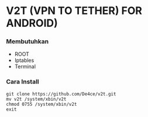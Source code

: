 # V2T (VPN TO TETHER) FOR ANDROID)

### Membutuhkan 
- ROOT
- Iptables
- Terminal

### Cara Install
```
git clone https://github.com/De4ce/v2t.git
mv v2t /system/xbin/v2t
chmod 0755 /system/xbin/v2t
exit
```


